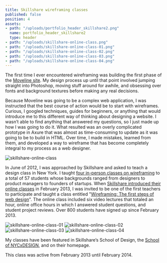 ```yaml
---
title: Skillshare wireframing classes
published: false
position: 4
assets:
- path: "/uploads/portfolio_header_skillshare2.png"
  name: portfolio_header_skillshare2
  type: header
- path: "/uploads/skillshare-online-class.png"
- path: "/uploads/skillshare-online-class-01.png"
- path: "/uploads/skillshare-online-class-02.png"
- path: "/uploads/skillshare-online-class-03.png"
- path: "/uploads/skillshare-online-class-04.png"
---
```


The first time I ever encountered wireframing was building the first phase of the [Moveline site](../moveline). My design process up until that point involved jumping straight into Photoshop, moving stuff around for awhile, and obsessing over fonts and background textures before making any real decisions.

Because Moveline was going to be a complex web application, I was instructed that the best course of action would be to start with wireframes. Curious, I googled techniques, guides for beginners, or anything that would introduce me to this different way of thinking about designing a website. I wasn’t able to find anything that answered my questions, so I just made up how I was going to do it. What resulted was an overly complicated prototype in Axure that was almost as time-consuming to update as it was going to be to build in HTML. Over time, I made mistakes, learned from them, and developed a way to wireframe that has become completely integral to my process as a web designer.

![skillshare-online-class](/uploads/skillshare-online-class.png)

In June of 2012, I was approached by Skillshare and asked to teach a design class in New York. I taught [four in-person classes on wireframing](http://www.skillshare.com/classes/design/Getting-Started-with-Wireframing/1313723689) to a total of 57 students whose backgrounds ranged from designers to product managers to founders of startups. When [Skillshare introduced their online classes](http://www.wired.com/design/2013/03/skillshare-design-school) in February 2013, I was invited to be one of the first teachers to participate and taught a class entitled "[Wireframing: The first steps of web design](http://skl.sh/1c9SibO)". The online class included six video lectures that totaled an hour, online office hours in which I answered student questions, and student project reviews. Over 800 students have signed up since February 2013.

![skillshare-online-class-01](/uploads/skillshare-online-class-01.png)
![skillshare-online-class-02](/uploads/skillshare-online-class-02.png)
![skillshare-online-class-03](/uploads/skillshare-online-class-03.png)
![skillshare-online-class-04](/uploads/skillshare-online-class-04.png)

My classes have been featured in Skillshare’s School of Design, the [School of NYCxDESIGN](http://www.skillshare.com/schools/nycxdesign), and on their homepage.

This class was active from February 2013 until February 2014.
